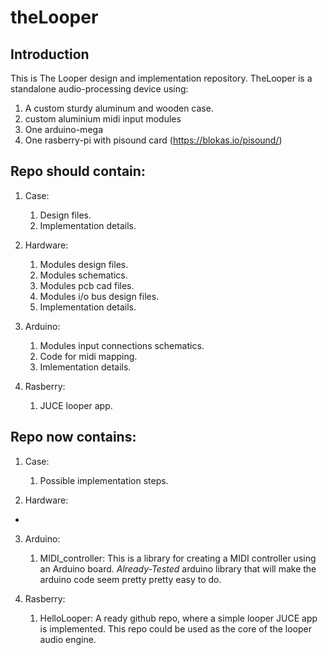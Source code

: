 # theLooper

## Introduction

This is The Looper design and implementation repository. TheLooper is a standalone audio-processing device using:

1. A custom sturdy aluminum and wooden case.
2. custom aluminium midi input modules  
3. One arduino-mega
4. One rasberry-pi with pisound card (https://blokas.io/pisound/)



## Repo should contain:

1. Case: 
	1. Design files.
	2. Implementation details.

2. Hardware:  
	1. Modules design files.
	1. Modules schematics.
	2. Modules pcb cad files.
	3. Modules i/o bus design files.  
	4. Implementation details.

3. Arduino: 
	1. Modules input connections schematics.
	2. Code for midi mapping.
	3. Imlementation details.

4. Rasberry: 
	1. JUCE looper app.


## Repo now contains:

1. Case:
	1. Possible implementation steps.

2. Hardware:  
-

3. Arduino: 
	1. MIDI_controller: This is a library for creating a MIDI controller using an Arduino board. *Already-Tested* arduino library that will make the arduino code seem pretty pretty easy to do.

4. Rasberry: 
	1. HelloLooper: A ready github repo, where a simple looper JUCE app is implemented. This repo could be used as the core of the looper audio engine.


